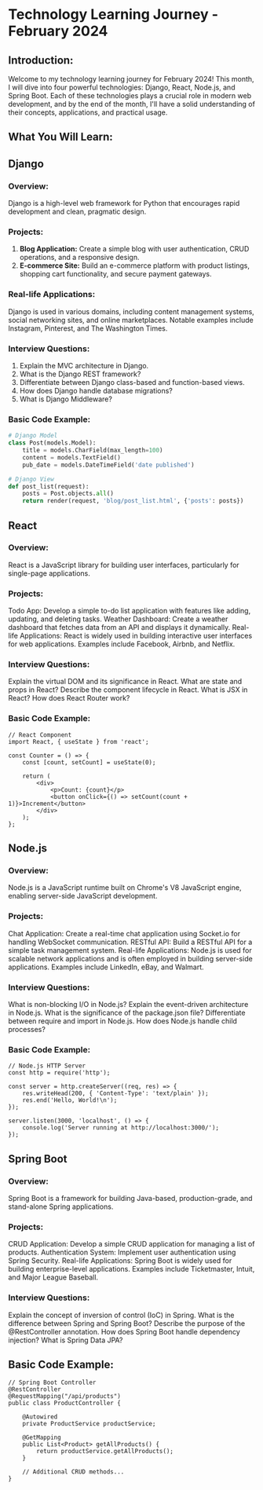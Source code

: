 # Technology Learning Journey - February 2024

## Introduction:

Welcome to my technology learning journey for February 2024! This month, I will dive into four powerful technologies: Django, React, Node.js, and Spring Boot. Each of these technologies plays a crucial role in modern web development, and by the end of the month, I'll have a solid understanding of their concepts, applications, and practical usage.

## What You Will Learn:
## Django

### Overview:
Django is a high-level web framework for Python that encourages rapid development and clean, pragmatic design.

### Projects:
1. **Blog Application:** Create a simple blog with user authentication, CRUD operations, and a responsive design.
2. **E-commerce Site:** Build an e-commerce platform with product listings, shopping cart functionality, and secure payment gateways.

### Real-life Applications:
Django is used in various domains, including content management systems, social networking sites, and online marketplaces. Notable examples include Instagram, Pinterest, and The Washington Times.

### Interview Questions:
1. Explain the MVC architecture in Django.
2. What is the Django REST framework?
3. Differentiate between Django class-based and function-based views.
4. How does Django handle database migrations?
5. What is Django Middleware?

### Basic Code Example:
```python
# Django Model
class Post(models.Model):
    title = models.CharField(max_length=100)
    content = models.TextField()
    pub_date = models.DateTimeField('date published')

# Django View
def post_list(request):
    posts = Post.objects.all()
    return render(request, 'blog/post_list.html', {'posts': posts})
```
## React
### Overview:
React is a JavaScript library for building user interfaces, particularly for single-page applications.

### Projects:
Todo App: Develop a simple to-do list application with features like adding, updating, and deleting tasks.
Weather Dashboard: Create a weather dashboard that fetches data from an API and displays it dynamically.
Real-life Applications:
React is widely used in building interactive user interfaces for web applications. Examples include Facebook, Airbnb, and Netflix.

### Interview Questions:
Explain the virtual DOM and its significance in React.
What are state and props in React?
Describe the component lifecycle in React.
What is JSX in React?
How does React Router work?
### Basic Code Example:
```
// React Component
import React, { useState } from 'react';

const Counter = () => {
    const [count, setCount] = useState(0);

    return (
        <div>
            <p>Count: {count}</p>
            <button onClick={() => setCount(count + 1)}>Increment</button>
        </div>
    );
};
```
## Node.js
### Overview:
Node.js is a JavaScript runtime built on Chrome's V8 JavaScript engine, enabling server-side JavaScript development.

### Projects:
Chat Application: Create a real-time chat application using Socket.io for handling WebSocket communication.
RESTful API: Build a RESTful API for a simple task management system.
Real-life Applications:
Node.js is used for scalable network applications and is often employed in building server-side applications. Examples include LinkedIn, eBay, and Walmart.

### Interview Questions:
What is non-blocking I/O in Node.js?
Explain the event-driven architecture in Node.js.
What is the significance of the package.json file?
Differentiate between require and import in Node.js.
How does Node.js handle child processes?
### Basic Code Example:
```
// Node.js HTTP Server
const http = require('http');

const server = http.createServer((req, res) => {
    res.writeHead(200, { 'Content-Type': 'text/plain' });
    res.end('Hello, World!\n');
});

server.listen(3000, 'localhost', () => {
    console.log('Server running at http://localhost:3000/');
});
```
## Spring Boot
### Overview:
Spring Boot is a framework for building Java-based, production-grade, and stand-alone Spring applications.

### Projects:
CRUD Application: Develop a simple CRUD application for managing a list of products.
Authentication System: Implement user authentication using Spring Security.
Real-life Applications:
Spring Boot is widely used for building enterprise-level applications. Examples include Ticketmaster, Intuit, and Major League Baseball.

### Interview Questions:
Explain the concept of inversion of control (IoC) in Spring.
What is the difference between Spring and Spring Boot?
Describe the purpose of the @RestController annotation.
How does Spring Boot handle dependency injection?
What is Spring Data JPA?
## Basic Code Example:
```
// Spring Boot Controller
@RestController
@RequestMapping("/api/products")
public class ProductController {

    @Autowired
    private ProductService productService;

    @GetMapping
    public List<Product> getAllProducts() {
        return productService.getAllProducts();
    }

    // Additional CRUD methods...
}
```
